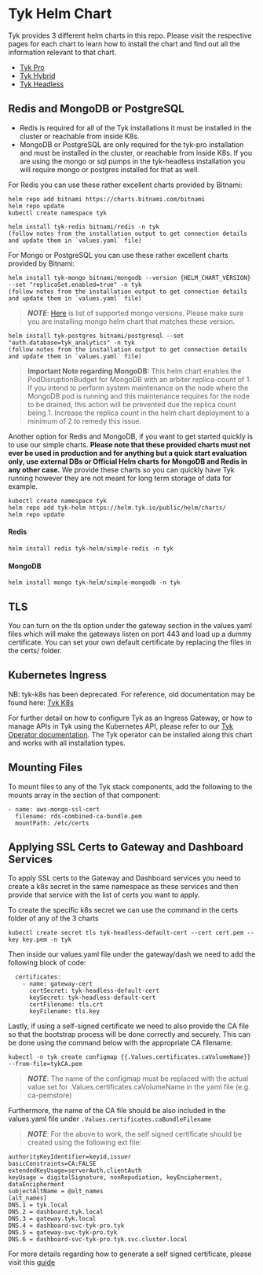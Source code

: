 # Tyk Helm Chart
Tyk provides 3 different helm charts in this repo. Please visit the respective pages for each chart to learn how to install the chart and find out all the information relevant to that chart.  
- [Tyk Pro](https://github.com/TykTechnologies/tyk-helm-chart/tree/master/tyk-pro)
- [Tyk Hybrid](https://github.com/TykTechnologies/tyk-helm-chart/tree/master/tyk-hybrid)
- [Tyk Headless](https://github.com/TykTechnologies/tyk-helm-chart/tree/master/tyk-headless)

## Redis and MongoDB or PostgreSQL
- Redis is required for all of the Tyk installations it must be installed in the cluster or reachable from inside K8s.
- MongoDB or PostgreSQL are only required for the tyk-pro installation and must be installed in the cluster, or reachable from inside K8s. If you are using the mongo or sql pumps in the tyk-headless installation you will require mongo or postgres installed for that as well.

For Redis you can use these rather excellent charts provided by Bitnami:

	helm repo add bitnami https://charts.bitnami.com/bitnami
	helm repo update
	kubectl create namespace tyk

	helm install tyk-redis bitnami/redis -n tyk
	(follow notes from the installation output to get connection details and update them in `values.yaml` file)


For Mongo or PostgreSQL you can use these rather excellent charts provided by Bitnami:

	helm install tyk-mongo bitnami/mongodb --version {HELM_CHART_VERSION} --set "replicaSet.enabled=true" -n tyk
	(follow notes from the installation output to get connection details and update them in `values.yaml` file)

>**_NOTE_**: [Here](https://tyk.io/docs/planning-for-production/redis-mongodb/#supported-versions) is list of supported mongo versions. Please make sure you are installing mongo helm chart that matches these version.

	helm install tyk-postgres bitnami/postgresql --set "auth.database=tyk_analytics" -n tyk
	(follow notes from the installation output to get connection details and update them in `values.yaml` file)

>**Important Note regarding MongoDB:** This helm chart enables the PodDisruptionBudget for MongoDB with an arbiter replica-count of 1.  If you intend to perform system maintenance on the node where the MongoDB pod is running and this maintenance requires for the node to be drained, this action will be prevented due the replica count being 1.  Increase the replica count in the helm chart deployment to a minimum of 2 to remedy this issue.

Another option for Redis and MongoDB, if you want to get started quickly is to use our simple charts. **Please note that these provided charts must not ever be used in production and for anything but a quick start evaluation only, use external DBs or Official Helm charts for MongoDB and Redis in any other case.**
We provide these charts so you can quickly have Tyk running however they are not meant for long term storage of data for example.

	kubectl create namespace tyk
	helm repo add tyk-helm https://helm.tyk.io/public/helm/charts/
	helm repo update

#### Redis
	helm install redis tyk-helm/simple-redis -n tyk

#### MongoDB
	helm install mongo tyk-helm/simple-mongodb -n tyk

## TLS
You can turn on the tls option under the gateway section in the values.yaml files which will make the gateways listen on port 443 and load up a dummy certificate. You can set your own default certificate by replacing the files in the certs/ folder.

## Kubernetes Ingress
NB: tyk-k8s has been deprecated. For reference, old documentation may be found here: [Tyk K8s](https://github.com/TykTechnologies/tyk-k8s)

For further detail on how to configure Tyk as an Ingress Gateway, or how to manage APIs in Tyk using the Kubernetes API, please refer to our [Tyk Operator documentation](https://github.com/TykTechnologies/tyk-operator/). The Tyk operator can be installed along this chart and works with all installation types.

## Mounting Files
To mount files to any of the Tyk stack components, add the following to the mounts array in the section of that component:

    - name: aws-mongo-ssl-cert
      filename: rds-combined-ca-bundle.pem
      mountPath: /etc/certs

## Applying SSL Certs to Gateway and Dashboard Services
To apply SSL certs to the Gateway and Dashboard services you need to create a k8s secret in the same namespace as these services and then provide that service with the list of certs you want to apply.

To create the specific k8s secret we can use the command in the certs folder of any of the 3 charts 
```
kubectl create secret tls tyk-headless-default-cert --cert cert.pem --key key.pem -n tyk
```

Then inside our values.yaml file under the gateway/dash we need to add the following block of code:

```
  certificates:
    - name: gateway-cert
      certSecret: tyk-headless-default-cert
      keySecret: tyk-headless-default-cert
      certFilename: tls.crt
      keyFilename: tls.key
```

Lastly, if using a self-signed certificate we need to also provide the CA file so that the bootstrap process
will be done correctly and securely. This can be done using the command below with the appropriate CA filename:

```
kubectl -n tyk create configmap {{.Values.certificates.caVolumeName}} --from-file=tykCA.pem
```

> **_NOTE_**: The name of the configmap must be replaced with the actual value set for .Values.certificates.caVolumeName
> in the yaml file (e.g. ca-pemstore)


Furthermore, the name of the CA file should be also included in the values.yaml file
under `.Values.certificates.caBundleFilename`

> **_NOTE_**: For the above to work, the self signed certificate should be created using the following ext file:

```
authorityKeyIdentifier=keyid,issuer
basicConstraints=CA:FALSE
extendedKeyUsage=serverAuth,clientAuth
keyUsage = digitalSignature, nonRepudiation, keyEncipherment, dataEncipherment
subjectAltName = @alt_names
[alt_names]
DNS.1 = tyk.local
DNS.2 = dashboard.tyk.local
DNS.3 = gateway.tyk.local
DNS.4 = dashboard-svc-tyk-pro.tyk
DNS.5 = gateway-svc-tyk-pro.tyk
DNS.6 = dashboard-svc-tyk-pro.tyk.svc.cluster.local
```

For more details regarding how to generate a self signed certificate, please visit this
[guide](https://github.com/TykTechnologies/tyk-k8s-integrations/tree/main/integrations/ssl)


